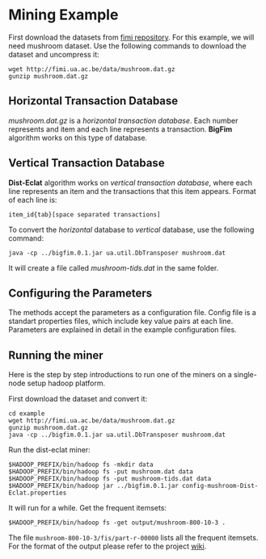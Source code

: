 # Mining Example

First download the datasets from [fimi repository][fimi]. For this example, we
will need mushroom dataset. Use the following commands to download the dataset
and uncompress it:

    wget http://fimi.ua.ac.be/data/mushroom.dat.gz
    gunzip mushroom.dat.gz

## Horizontal Transaction Database

_mushroom.dat.gz_ is a _horizontal transaction database_. Each number represents
and item and each line represents a transaction. **BigFim** algorithm works on
this type of database.

## Vertical Transaction Database

**Dist-Eclat** algorithm works on _vertical transaction database_, where each
line represents an item and the transactions that this item appears. Format of
each line is:

    item_id{tab}[space separated transactions]

To convert the _horizontal_ database to _vertical_ database, use the following
command:

    java -cp ../bigfim.0.1.jar ua.util.DbTransposer mushroom.dat
   
It will create a file called _mushroom-tids.dat_ in the same folder.


## Configuring the Parameters

The methods accept the parameters as a configuration file. Config file is a
standart properties files, which include key value pairs at each line.
Parameters are explained in detail in the example configuration files.

## Running the miner

Here is the step by step introductions to run one of the miners on a single-node
setup hadoop platform.

First download the dataset and convert it:

    cd example
    wget http://fimi.ua.ac.be/data/mushroom.dat.gz
    gunzip mushroom.dat.gz
    java -cp ../bigfim.0.1.jar ua.util.DbTransposer mushroom.dat

Run the dist-eclat miner:

    $HADOOP_PREFIX/bin/hadoop fs -mkdir data
    $HADOOP_PREFIX/bin/hadoop fs -put mushroom.dat data
    $HADOOP_PREFIX/bin/hadoop fs -put mushroom-tids.dat data
    $HADOOP_PREFIX/bin/hadoop jar ../bigfim.0.1.jar config-mushroom-Dist-Eclat.properties
   
It will run for a while. Get the frequent itemsets:

    $HADOOP_PREFIX/bin/hadoop fs -get output/mushroom-800-10-3 .
   
The file `mushroom-800-10-3/fis/part-r-00000` lists all the frequent itemsets.
For the format of the output please refer to the project [wiki][wiki].






[fimi]: http://fimi.ua.ac.be/data/
[wiki]: https://gitlab.com/adrem/bigfim/wikis/home
